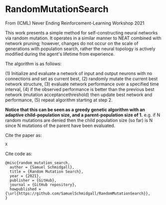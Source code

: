 # RandomMutationSearch
From (ICML) Never Ending Reinforcement-Learning Workshop 2021

This work presents a simple method for self-constructing neural networks via random mutation. It operates in a similar manner to NEAT combined with network pruning; however, changes do not occur on the scale of generations with population search, rather the neural topology is actively modified during the agent's lifetime from experience. 

The algorithm is as follows:

(1) Initialize and evaluate a network of input and output neurons with no connections and set as current best, 
(2) randomly mutate the current best network structure, 
(3) evaluate network performance over a specified time interval, 
(4) if the observed performance is better than the previous best network (mutation acceptancethreshold) then update best network and performance, 
(5) repeat algorithm starting at step 2.

**Notice that this can be seen as a greedy genetic algorithm with an adaptive child-population size, and a parent-population size of 1.**
e.g. if N random mutations are denied then the child population size (so far) is N since N mutations of the parent have been evaluated.


Cite the paper as:

```
X
```



Cite code as:

```
@misc{random_mutation_search,
  author = {Samuel Schmidgall},
  title = {Random Mutation Search},
  year = {2021},
  publisher = {GitHub},
  journal = {GitHub repository},
  howpublished = {\url{https://github.com/SamuelSchmidgall/RandomMutationSearch}},
}
```


